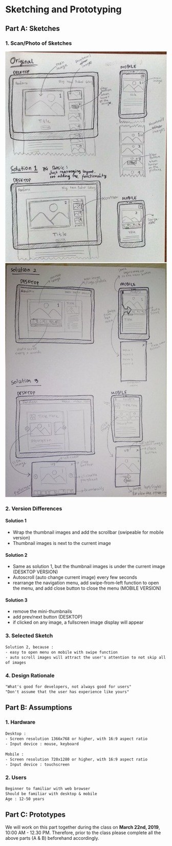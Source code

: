 # Sketching and Prototyping

## Part A: Sketches

### 1. Scan/Photo of Sketches
![Sketsa 1](img/img1-resize.jpg)
![Sketsa 2](img/img2-resize.jpg)

### 2. Version Differences

#### Solution 1
- Wrap the thumbnail images and add the scrollbar (swipeable for mobile version)
- Thumbnail images is next to the current image

#### Solution 2
- Same as solution 1, but the thumbnail images is under the current image (DESKTOP VERSION)
- Autoscroll (auto change current image) every few seconds
- rearrange the navigation menu, add swipe-from-left function to open the menu, and add close button to close the menu (MOBILE VERSION)

#### Solution 3
- remove the mini-thumbnails
- add prev/next button (DESKTOP)
- if clicked on any image, a fullscreen image display will appear

### 3. Selected Sketch
```
Solution 2, because :
- easy to open menu on mobile with swipe function
- auto scroll images will attract the user's attention to not skip all of images
```

### 4. Design Rationale
```
"What's good for developers, not always good for users"
"Don't assume that the user has experience like yours"
```

## Part B: Assumptions
### 1. Hardware
```
Desktop :
- Screen resolution 1366x768 or higher, with 16:9 aspect ratio
- Input device : mouse, keyboard

Mobile :
- Screen resolution 720x1280 or higher, with 16:9 aspect ratio
- Input device : touchscreen
```
### 2. Users
```
Beginner to familiar with web browser
Should be familiar with desktop & mobile
Age : 12-50 years
```

## Part C: Prototypes
We will work on this part together during the class on **March 22nd, 2019**, 10:00 AM - 12.30 PM. Therefore, prior to the class please complete all the above parts (A & B) beforehand accordingly.

